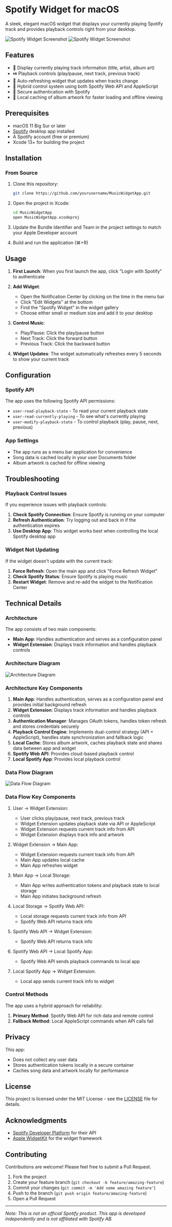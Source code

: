 # Spotify Widget for macOS

A sleek, elegant macOS widget that displays your currently playing Spotify track and provides playback controls right from your desktop.

![Spotify Widget Screenshot](Screenshot/SS1_Widget_Small.png)
![Spotify Widget Screenshot](Screenshot/SS2_Widget_Medium.png)


## Features

- 🎵 Display currently playing track information (title, artist, album art)
- ⏯️ Playback controls (play/pause, next track, previous track)
- 🔄 Auto-refreshing widget that updates when tracks change
- 🔌 Hybrid control system using both Spotify Web API and AppleScript
- 🔐 Secure authentication with Spotify
- 💾 Local caching of album artwork for faster loading and offline viewing

## Prerequisites

- macOS 11 Big Sur or later
- [Spotify](https://www.spotify.com/download/) desktop app installed
- A Spotify account (free or premium)
- Xcode 13+ for building the project

## Installation

### From Source

1. Clone this repository:
   ```bash
   git clone https://github.com/yourusername/MusicWidgetApp.git
   ```

2. Open the project in Xcode:
   ```bash
   cd MusicWidgetApp
   open MusicWidgetApp.xcodeproj
   ```

3. Update the Bundle Identifier and Team in the project settings to match your Apple Developer account

4. Build and run the application (⌘+R)

## Usage

1. **First Launch**: When you first launch the app, click "Login with Spotify" to authenticate
   
2. **Add Widget**: 
   - Open the Notification Center by clicking on the time in the menu bar
   - Click "Edit Widgets" at the bottom
   - Find the "Spotify Widget" in the widget gallery
   - Choose either small or medium size and add it to your desktop

3. **Control Music**:
   - Play/Pause: Click the play/pause button
   - Next Track: Click the forward button
   - Previous Track: Click the backward button

4. **Widget Updates**: The widget automatically refreshes every 5 seconds to show your current track

## Configuration

### Spotify API

The app uses the following Spotify API permissions:
- `user-read-playback-state` - To read your current playback state
- `user-read-currently-playing` - To see what's currently playing
- `user-modify-playback-state` - To control playback (play, pause, next, previous)

### App Settings

- The app runs as a menu bar application for convenience
- Song data is cached locally in your user Documents folder
- Album artwork is cached for offline viewing

## Troubleshooting

### Playback Control Issues

If you experience issues with playback controls:

1. **Check Spotify Connection**: Ensure Spotify is running on your computer
2. **Refresh Authentication**: Try logging out and back in if the authentication expires
3. **Use Desktop App**: This widget works best when controlling the local Spotify desktop app

### Widget Not Updating

If the widget doesn't update with the current track:

1. **Force Refresh**: Open the main app and click "Force Refresh Widget"
2. **Check Spotify Status**: Ensure Spotify is playing music
3. **Restart Widget**: Remove and re-add the widget to the Notification Center

## Technical Details

### Architecture

The app consists of two main components:
- **Main App**: Handles authentication and serves as a configuration panel
- **Widget Extension**: Displays track information and handles playback controls

### Architecture Diagram

![Architecture Diagram](Screenshot/Architecture_Diagram.png)
### Architecture Key Components

1. **Main App**: Handles authentication, serves as a configuration panel and provides initial background refresh
2. **Widget Extension**: Displays track information and handles playback controls
3. **Authentication Manager**: Manages OAuth tokens, handles token refresh and stores credentials securely
4. **Playback Control Engine**: Implements dual-control strategy (API + AppleScript), handles state synchronization and fallback logic
5. **Local Cache**: Stores album artwork, caches playback state and shares data between app and widget
6. **Spotify Web API**: Provides cloud-based playback control
7. **Local Spotify App**: Provides local playback control

### Data Flow Diagram
![Data Flow Diagram](Screenshot/Data_Flow_Diagram.png)

### Data Flow Key Components

1. User -> Widget Extension:
   - User clicks play/pause, next track, previous track
   - Widget Extension updates playback state via API or AppleScript
   - Widget Extension requests current track info from API
   - Widget Extension displays track info and artwork

2. Widget Extension -> Main App:
   - Widget Extension requests current track info from API
   - Main App updates local cache
   - Main App refreshes widget

3. Main App -> Local Storage:
   - Main App writes authentication tokens and playback state to local storage
   - Main App initiates background refresh

4. Local Storage -> Spotify Web API:
   - Local storage requests current track info from API
   - Spotify Web API returns track info

5. Spotify Web API -> Widget Extension:
   - Spotify Web API returns track info

6. Spotify Web API -> Local Spotify App:
   - Spotify Web API sends playback commands to local app

7. Local Spotify App -> Widget Extension:
   - Local app sends current track info to widget


### Control Methods

The app uses a hybrid approach for reliability:
1. **Primary Method**: Spotify Web API for rich data and remote control
2. **Fallback Method**: Local AppleScript commands when API calls fail

## Privacy

This app:
- Does not collect any user data
- Stores authentication tokens locally in a secure container
- Caches song data and artwork locally for performance

## License

This project is licensed under the MIT License - see the [LICENSE](LICENSE) file for details.

## Acknowledgments

- [Spotify Developer Platform](https://developer.spotify.com/) for their API
- [Apple WidgetKit](https://developer.apple.com/documentation/widgetkit) for the widget framework

## Contributing

Contributions are welcome! Please feel free to submit a Pull Request.

1. Fork the project
2. Create your feature branch (`git checkout -b feature/amazing-feature`)
3. Commit your changes (`git commit -m 'Add some amazing feature'`)
4. Push to the branch (`git push origin feature/amazing-feature`)
5. Open a Pull Request

---

*Note: This is not an official Spotify product. This app is developed independently and is not affiliated with Spotify AB.* 